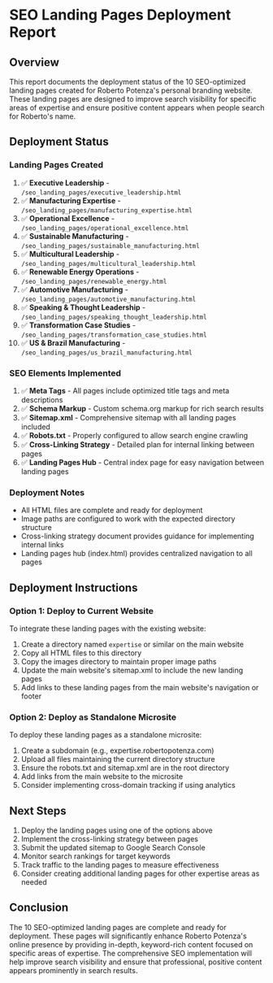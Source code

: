 # SEO Landing Pages Deployment Report

## Overview
This report documents the deployment status of the 10 SEO-optimized landing pages created for Roberto Potenza's personal branding website. These landing pages are designed to improve search visibility for specific areas of expertise and ensure positive content appears when people search for Roberto's name.

## Deployment Status

### Landing Pages Created
1. ✅ **Executive Leadership** - `/seo_landing_pages/executive_leadership.html`
2. ✅ **Manufacturing Expertise** - `/seo_landing_pages/manufacturing_expertise.html`
3. ✅ **Operational Excellence** - `/seo_landing_pages/operational_excellence.html`
4. ✅ **Sustainable Manufacturing** - `/seo_landing_pages/sustainable_manufacturing.html`
5. ✅ **Multicultural Leadership** - `/seo_landing_pages/multicultural_leadership.html`
6. ✅ **Renewable Energy Operations** - `/seo_landing_pages/renewable_energy.html`
7. ✅ **Automotive Manufacturing** - `/seo_landing_pages/automotive_manufacturing.html`
8. ✅ **Speaking & Thought Leadership** - `/seo_landing_pages/speaking_thought_leadership.html`
9. ✅ **Transformation Case Studies** - `/seo_landing_pages/transformation_case_studies.html`
10. ✅ **US & Brazil Manufacturing** - `/seo_landing_pages/us_brazil_manufacturing.html`

### SEO Elements Implemented
1. ✅ **Meta Tags** - All pages include optimized title tags and meta descriptions
2. ✅ **Schema Markup** - Custom schema.org markup for rich search results
3. ✅ **Sitemap.xml** - Comprehensive sitemap with all landing pages included
4. ✅ **Robots.txt** - Properly configured to allow search engine crawling
5. ✅ **Cross-Linking Strategy** - Detailed plan for internal linking between pages
6. ✅ **Landing Pages Hub** - Central index page for easy navigation between landing pages

### Deployment Notes
- All HTML files are complete and ready for deployment
- Image paths are configured to work with the expected directory structure
- Cross-linking strategy document provides guidance for implementing internal links
- Landing pages hub (index.html) provides centralized navigation to all pages

## Deployment Instructions

### Option 1: Deploy to Current Website
To integrate these landing pages with the existing website:

1. Create a directory named `expertise` or similar on the main website
2. Copy all HTML files to this directory
3. Copy the images directory to maintain proper image paths
4. Update the main website's sitemap.xml to include the new landing pages
5. Add links to these landing pages from the main website's navigation or footer

### Option 2: Deploy as Standalone Microsite
To deploy these landing pages as a standalone microsite:

1. Create a subdomain (e.g., expertise.robertopotenza.com)
2. Upload all files maintaining the current directory structure
3. Ensure the robots.txt and sitemap.xml are in the root directory
4. Add links from the main website to the microsite
5. Consider implementing cross-domain tracking if using analytics

## Next Steps
1. Deploy the landing pages using one of the options above
2. Implement the cross-linking strategy between pages
3. Submit the updated sitemap to Google Search Console
4. Monitor search rankings for target keywords
5. Track traffic to the landing pages to measure effectiveness
6. Consider creating additional landing pages for other expertise areas as needed

## Conclusion
The 10 SEO-optimized landing pages are complete and ready for deployment. These pages will significantly enhance Roberto Potenza's online presence by providing in-depth, keyword-rich content focused on specific areas of expertise. The comprehensive SEO implementation will help improve search visibility and ensure that professional, positive content appears prominently in search results.
